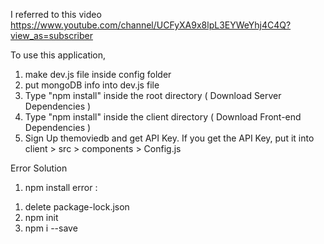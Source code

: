 I referred to this video
https://www.youtube.com/channel/UCFyXA9x8lpL3EYWeYhj4C4Q?view_as=subscriber

To use this application, 

1. make dev.js file inside config folder 
2. put mongoDB info into dev.js file 
3. Type "npm install" inside the root directory  ( Download Server Dependencies ) 
4. Type "npm install" inside the client directory ( Download Front-end Dependencies )
5. Sign Up themoviedb and get API Key. If you get the API Key, put it into client > src > components > Config.js

Error Solution 
1. npm install error :
  1) delete package-lock.json
  2) npm init
  3) npm i --save


